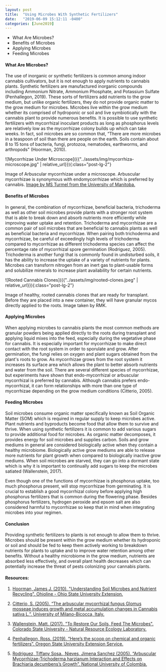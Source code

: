 ```yaml
---
layout: post
title:  "Using Microbes With Synthetic Fertilizers"
date:   "2019-06-09 15:12:11 -0400"
categories: [June2019]
---
```



* What Are Microbes?
* Benefits of Microbes
* Applying Microbes
* Feeding Microbes


#### What Are Microbes? 
The use of inorganic or synthetic fertilizers is common among indoor cannabis cultivators, but it is not enough to apply nutrients to cannabis plants. Synthetic fertilizers are manufactured inorganic compounds including Ammonium Nitrate, Ammonium Phosphate, and Potassium Sulfate (Penhallegon, 2019). These sorts of fertilizers add nutrients to the grow medium, but unlike organic fertilizers, they do not provide organic matter to the grow medium for microbes. Microbes live within the grow medium whether its comprised of hydroponic or soil and live symbiotically with the cannabis plant to provide numerous benefits. It is possible to use synthetic fertilizers with mycorrhizal inoculant products as long as phosphorus levels are relatively low as the mycorrhizae colony builds up which can take weeks. In fact, soil microbes are so common that, “There are more microbes in a teaspoon of soil than there are people on the earth. Soils contain about 8 to 15 tons of bacteria, fungi, protozoa, nematodes, earthworms, and arthropods" (Hoorman, 2010).

![Mycorrhizae Under Microscope]({{"../assets/img/mycorrhiza-microscope.jpg" | relative_url}}){:class="post-lg-2"}
<div class="text-center blog-caption">
Image of Arbuscular mycorrhizae under a microscope. Arbuscular mycorrhizae is synonymous with endomycorrhizae which is preferred by cannabis. <a href="https://commons.wikimedia.org/wiki/File:Arbuscular_mycorrhiza_microscope.jpg">Image by MS Turmel from the University of Manitoba.</a>
</div>

#### Benefits of Microbes
In general, the combination of mycorrhizae, beneficial bacteria, trichoderma as well as other soil microbes provide plants with a stronger root system that is able to break down and absorb nutrients more efficiently while improving water uptake and retention. Trichoderma and mycorrhizae are a common pair of soil microbes that are beneficial to cannabis plants as well as beneficial bacteria and mycorrhizae. When pairing both trichoderma and mycorrhizae, be careful of exceedingly high levels of trichoderma compared to mycorrhizae as different trichoderma species can affect the percentage rate of mycorrhizal spore germination (Rodriguez, 2005). Trichoderma is another fungi that is commonly found in undisturbed soils, it has the ability to increase the uptake of a variety of nutrients for plants. Microbes can transform nitrogen from an inert gas to plant-usable forms and solubilize minerals to increase plant availability for certain nutrients.

![Rooted Cannabis Clones]({{"../assets/img/rooted-clones.jpeg" | relative_url}}){:class="post-lg-2"}
<div class="text-center blog-caption">
Image of healthy, rooted cannabis clones that are ready for transplant. Before they are placed into a new container, they will have granular mycos directly applied to the roots. Image taken by RMK.
</div>

#### Applying Microbes
When applying microbes to cannabis plants the most common methods are granular powders being applied directly to the roots during transplant and applying liquid mixes into the feed, especially during the vegetative phase for cannabis. It is especially important for mycorrhizae to make direct contact with the root system in order to sporulate and grow. After germination, the fungi relies on oxygen and plant sugars obtained from the plant's roots to grow. As mycorrhizae grows from the root system it increases its surface area which allows the plant to better absorb nutrients and water from the soil. There are several different species of mycorrhizae, but experiments have shown that endo-mycorrhizal or arbuscular mycorrhizal is preferred by cannabis. Although cannabis prefers endo-mycorrhizal, it can form relationships with more than one type of mycorrhizae depending on the grow medium conditions (Citterio, 2005).

#### Feeding Microbes
Soil microbes consume organic matter specifically known as Soil Organic Matter (SOM) which is required in regular supply to keep microbes active. Plant nutrients and byproducts become food that allow them to survive and thrive. When using synthetic fertilizers it is common to add various sugars to provide additional food for microbes. As organic matter decomposes, it provides energy for soil microbes and supplies carbon. Soils and grow mediums in general are considered biologically active when they contain a healthy microbiome. Biologically active grow mediums are able to release more nutrients for plant growth when compared to biologically inactive grow mediums. When soil microbes are starved, they can go into a dormant state which is why it is important to continually add sugars to keep the microbes satiated (Wallenstein, 2017). 

Even though one of the functions of mycorrhizae is phosphorus uptake, too much phosphorus present, will stop mycorrhizae from germinating. It is crucial to establish a good mycorrhizal colony before applying high phosphorus fertilizers that is common during the flowering phase. Besides phosphorus fertilizers, hydrogen peroxide and epsom salt are also considered harmful to mycorrhizae so keep that in mind when integrating microbes into your regimen. 

#### Conclusion
Providing synthetic fertilizers to plants is not enough to allow them to thrive. Microbes should be present within the grow medium whether its hydroponic or soil and should be fed to keep them actively working to breakdown nutrients for plants to uptake and to improve water retention among other benefits. Without a healthy microbiome in the grow medium, nutrients are absorbed less effectively, and overall plant health decreases which can potentially increase the threat of pests colonizing your cannabis plants. 

#### Resources:
1. <a href="https://ohioline.osu.edu/factsheet/SAG-16">Hoorman, James J. (2010). "Understanding Soil Microbes and Nutrient Recycling". Ohioline - Ohio State University Extension.</a>

2. <a href="https://www.ncbi.nlm.nih.gov/pubmed/15698640">Citterio, S. (2005). “The arbuscular mycorrhizal fungus Glomus mosseae induces growth and metal accumulation changes in Cannabis sativa L.”. University of Milano-Bicocca, Italy.</a>

3. <a href="https://www.nrel.colostate.edu/to-restore-our-soils-feed-the-microbes/">Wallenstein, Matt. (2017). "To Restore Our Soils, Feed The Microbes". Colorado State University - Natural Resource Ecology Laboratory.</a>

4. <a href="https://extension.oregonstate.edu/news/heres-scoop-chemical-organic-fertilizers">Penhallegon, Ross. (2019). “Here’s the scoop on chemical and organic fertilizers”. Oregon State University Extension Service.</a>

5. <a href="http://www.scielo.org.co/scielo.php?pid=S0120-548X2006000100004&script=sci_arttext">Rodriguez, Tiffany Sosa., Nieves, Jimena Sanchez (2005). “Arbuscular Mycorrhizae-Trichoderma harzianum Interaction and Effects on Brachiaria decumbens’s Growth”. National University of Colombia.</a>